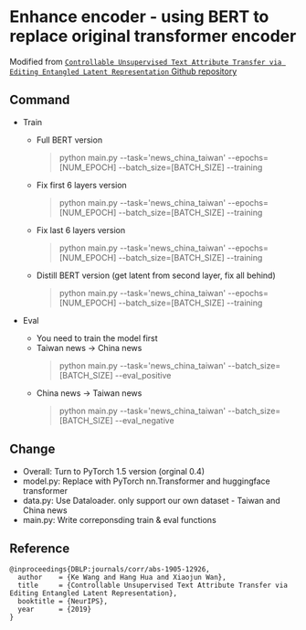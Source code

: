 # Enhance encoder - using BERT to replace original transformer encoder

Modified from [`Controllable Unsupervised Text Attribute Transfer via Editing Entangled Latent Representation` Github repository](https://github.com/Nrgeup/controllable-text-attribute-transfer)

## Command
- Train
  - Full BERT version
    > python main.py --task='news_china_taiwan' --epochs=[NUM_EPOCH] --batch_size=[BATCH_SIZE] --training
  - Fix first 6 layers version
    > python main.py --task='news_china_taiwan' --epochs=[NUM_EPOCH] --batch_size=[BATCH_SIZE] --training
  - Fix last 6 layers version
    > python main.py --task='news_china_taiwan' --epochs=[NUM_EPOCH] --batch_size=[BATCH_SIZE] --training
  - Distill BERT version (get latent from second layer, fix all behind)
    > python main.py --task='news_china_taiwan' --epochs=[NUM_EPOCH] --batch_size=[BATCH_SIZE] --training

- Eval
  - You need to train the model first
  - Taiwan news -> China news
    > python main.py --task='news_china_taiwan' --batch_size=[BATCH_SIZE] --eval_positive
  - China news -> Taiwan news
    > python main.py --task='news_china_taiwan' --batch_size=[BATCH_SIZE] --eval_negative
  


## Change

- Overall: Turn to PyTorch 1.5 version (orginal 0.4)
- model.py: Replace with PyTorch nn.Transformer and huggingface transformer
- data.py: Use Dataloader. only support our own dataset - Taiwan and China news
- main.py: Write correponsding train & eval functions

## Reference

<pre><code>@inproceedings{DBLP:journals/corr/abs-1905-12926,
  author    = {Ke Wang and Hang Hua and Xiaojun Wan},
  title     = {Controllable Unsupervised Text Attribute Transfer via Editing Entangled Latent Representation},
  booktitle = {NeurIPS},
  year      = {2019}
}
</code></pre>




